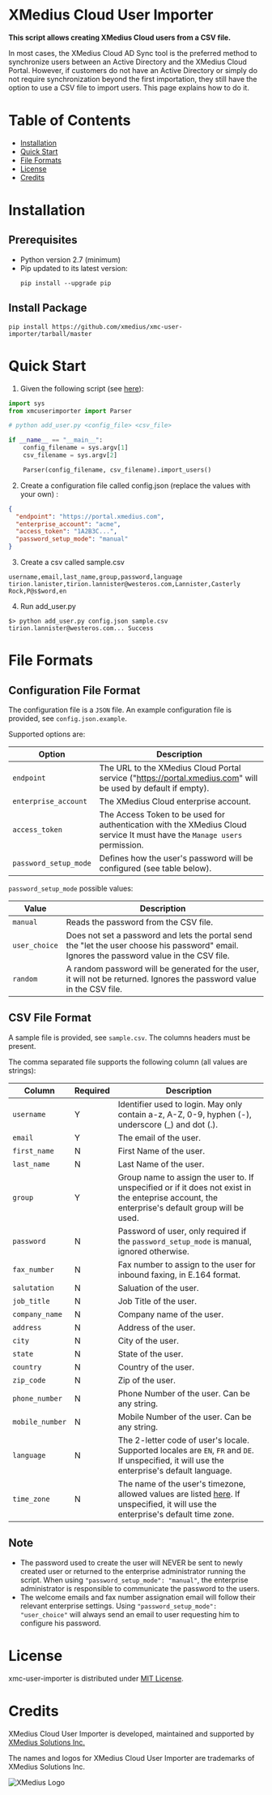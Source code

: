 # XMedius Cloud User Importer

**This script allows creating XMedius Cloud users from a CSV file.**

In most cases, the XMedius Cloud AD Sync tool is the preferred method to synchronize users between
an Active Directory and the XMedius Cloud Portal. However, if customers do not have an Active Directory
or simply do not require synchronization beyond the first importation, they still have the option
to use a CSV file to import users. This page explains how to do it.

# Table of Contents

* [Installation](#installation)
* [Quick Start](#quick-start)
* [File Formats](#file-formats)
* [License](#license)
* [Credits](#credits)

# Installation

## Prerequisites

- Python version 2.7 (minimum)
- Pip updated to its latest version:
  ```
  pip install --upgrade pip
  ```

## Install Package

```
pip install https://github.com/xmedius/xmc-user-importer/tarball/master
```

# Quick Start

1. Given the following script (see [here](https://github.com/xmedius/xmc-user-importer/blob/master/examples/add_users.py)):
```python
import sys
from xmcuserimporter import Parser

# python add_user.py <config_file> <csv_file>

if __name__ == "__main__":
    config_filename = sys.argv[1]
    csv_filename = sys.argv[2]

    Parser(config_filename, csv_filename).import_users()

```
2. Create a configuration file called config.json (replace the values with your own) :

```json
{
  "endpoint": "https://portal.xmedius.com",
  "enterprise_account": "acme",
  "access_token": "1A2B3C...",
  "password_setup_mode": "manual"
}

```

3. Create a csv called sample.csv

```
username,email,last_name,group,password,language
tirion.lanister,tirion.lannister@westeros.com,Lannister,Casterly Rock,P@s$word,en
```

4. Run add_user.py

```
$> python add_user.py config.json sample.csv
tirion.lannister@westeros.com... Success
```

# File Formats

## Configuration File Format

The configuration file is a `JSON` file. An example configuration file is provided, see
`config.json.example`.

Supported options are:

Option                   | Description
-------------------------|-----------
```endpoint```           | The URL to the XMedius Cloud Portal service ("https://portal.xmedius.com" will be used by default if empty).
```enterprise_account``` | The XMedius Cloud enterprise account.
```access_token```       | The Access Token to be used for authentication with the XMedius Cloud service  It must have the `Manage users` permission.
```password_setup_mode```| Defines how the user's password will be configured (see table below).


```password_setup_mode``` possible values:

Value             | Description
------------------|------------
```manual```      | Reads the password from the CSV file.
```user_choice``` | Does not set a password and lets the portal send the "let the user choose his password" email. Ignores the password value in the CSV file.
```random```      | A random password will be generated for the user, it will not be returned. Ignores the password value in the CSV file.


## CSV File Format

A sample file is provided, see `sample.csv`. The columns headers must be present.

The comma separated file supports the following column (all values are strings):

Column              | Required | Description
--------------------|----------|-----------
```username```      |        Y | Identifier used to login. May only contain a-z, A-Z, 0-9, hyphen (-), underscore (_) and dot (.).
```email```         |        Y | The email of the user.
```first_name```    |        N | First Name of the user.
```last_name```     |        N | Last Name of the user.
```group```         |        Y | Group name to assign the user to. If unspecified or if it does not exist in the enteprise account, the enterprise's default group will be used.
```password```      |        N | Password of user, only required if the `password_setup_mode` is manual, ignored otherwise.
```fax_number```    |        N | Fax number to assign to the user for inbound faxing, in E.164 format.
```salutation```    |        N | Saluation of the user.
```job_title```     |        N | Job Title of the user.
```company_name```  |        N | Company name of the user.
```address```       |        N | Address of the user.
```city```          |        N | City of the user.
```state```         |        N | State of the user.
```country```       |        N | Country of the user.
```zip_code```      |        N | Zip of the user.
```phone_number```  |        N | Phone Number of the user. Can be any string.
```mobile_number``` |        N | Mobile Number of the user. Can be any string.
```language```      |        N | The 2-letter code of user's locale. Supported locales are `EN`, `FR` and `DE`. If unspecified, it will use the enterprise's default language.
```time_zone```     |        N | The name of the user's timezone, allowed values are listed [here](http://api.rubyonrails.org/classes/ActiveSupport/TimeZone.html). If unspecified, it will use the enterprise's default time zone.


## Note

- The password used to create the user will NEVER be sent to newly created user or returned to the
  enterprise administrator running the script. When using `"password_setup_mode": "manual"`, the
  enterprise administrator is responsible to communicate the password to the users.
- The welcome emails and fax number assignation email will follow their relevant enterprise settings.
  Using `"password_setup_mode": "user_choice"` will always send an email to user requesting him to
  configure his password.

# License

xmc-user-importer is distributed under [MIT License](https://github.com/xmedius/xmc-user-importer/blob/master/LICENSE).

# Credits

XMedius Cloud User Importer is developed, maintained and supported by
[XMedius Solutions Inc.](https://www.xmedius.com?source=xmc-user-importer)

The names and logos for XMedius Cloud User Importer are trademarks of XMedius Solutions Inc.

![XMedius Logo](https://s3.amazonaws.com/xmc-public/images/xmedius-site-logo.png)

